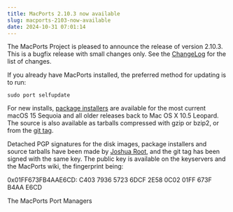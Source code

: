 ```yaml
---
title: MacPorts 2.10.3 now available
slug: macports-2103-now-available
date: 2024-10-31 07:01:14
---
```


The MacPorts Project is pleased to announce the release of version
2.10.3. This is a bugfix release with small changes only. See the
[ChangeLog][1] for the list of changes.

If you already have MacPorts installed, the preferred method for
updating is to run:

    sudo port selfupdate

For new installs, [package installers][2] are available for the most current
macOS 15 Sequoia and all older releases back to Mac OS X 10.5 Leopard. The
source is also available as tarballs compressed with gzip or bzip2, or from the
[git tag][3].

Detached PGP signatures for the disk images, package installers and
source tarballs have been made by [Joshua Root][4], and the git tag has
been signed with the same key. The public key is available on the
keyservers and the MacPorts wiki, the fingerprint being:

0x01FF673FB4AAE6CD: C403 7936 5723 6DCF 2E58  0C02 01FF 673F B4AA E6CD

The MacPorts Port Managers

[1]: <https://github.com/macports/macports-base/blob/release-2.10/ChangeLog>
[2]: <https://www.macports.org/install.php>
[3]: <https://github.com/macports/macports-base/releases/tag/v2.10.3>
[4]: <https://trac.macports.org/wiki/jmr>
